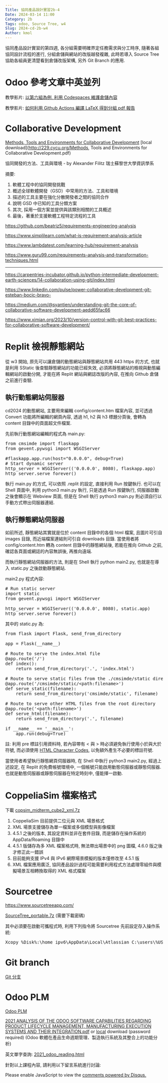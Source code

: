 ```yaml
---
Title: 協同產品設計實習2b-4
Date: 2024-03-14 11:00
Category: 2b
Tags: odoo, Source Tree, w4
Slug: 2024-cd-2b-w4
Author: kmol
---
```


協同產品設計實習的第四週, 各分組需要明確界定任務需求與分工時序, 隨著各組協同設計流程的進行, 分組倉儲與網站的改版越發複雜, 此時若導入 Source Tree 協助各組員更清楚看到倉儲改版架構, 另外 Git Branch 的應用.

<!-- PELICAN_END_SUMMARY -->

# Odoo 參考文章中英並列
教學影片: [以第六組為例, 利用 Codespaces 維護倉儲內容]

教學影片: [如何利用 Github Actions 編譯 LaTeX 得到分組 pdf 報告]

[以第六組為例, 利用 Codespaces 維護倉儲內容]: https://nfuedu-my.sharepoint.com/:v:/g/personal/yen_nfu_edu_tw/ER8kS7LDhFdPnmRLre5pQtIB4sUILF8cHFJY6_FxxN5BUg?nav=eyJyZWZlcnJhbEluZm8iOnsicmVmZXJyYWxBcHAiOiJPbmVEcml2ZUZvckJ1c2luZXNzIiwicmVmZXJyYWxBcHBQbGF0Zm9ybSI6IldlYiIsInJlZmVycmFsTW9kZSI6InZpZXciLCJyZWZlcnJhbFZpZXciOiJNeUZpbGVzTGlua0NvcHkifX0&e=46Bv32

[如何利用 Github Actions 編譯 LaTeX 得到分組 pdf 報告]: https://nfuedu-my.sharepoint.com/:v:/g/personal/yen_nfu_edu_tw/EY3rYeBoiNlIgAmG5ZRCYGYBCTQe1DEQcrDTNLfPMYYzYg?nav=eyJyZWZlcnJhbEluZm8iOnsicmVmZXJyYWxBcHAiOiJPbmVEcml2ZUZvckJ1c2luZXNzIiwicmVmZXJyYWxBcHBQbGF0Zm9ybSI6IldlYiIsInJlZmVycmFsTW9kZSI6InZpZXciLCJyZWZlcnJhbFZpZXciOiJNeUZpbGVzTGlua0NvcHkifX0&e=StO1cu

# Collaborative Development
[Methods, Tools and Environments for Collaborative Development](https://www.ifi.uzh.ch/dam/jcr:00000000-5162-2abd-0000-000034b0326b/report_2.pdf) [local download](http://229.cycu.org/Methods, Tools and Environments for Collaborative Development.pdf)

協同開發的方法、工具與環境 - by Alexander Filitz 瑞士蘇黎世大學資訊學系

摘要:
1. 軟體工程中的協同開發挑戰
2. 概述全球軟體開發（GSD）中常用的方法、工具和環境
3. 描述的工具主要在強化分散開發者之間的協同合作
4. 說明 GSD 中已知的工具分類方案
5. 其次, 採用一個方案並提供與該類別相關的工具概述
6. 最後，著重於支援軟體工程特定流程的工具

<https://github.com/beatriz5/requirements-engineering-analysis>

<https://www.simplilearn.com/what-is-requirement-analysis-article>

<https://www.lambdatest.com/learning-hub/requirement-analysis>

<https://www.guru99.com/requirements-analysis-and-transformation-techniques.html>

<hr>

<https://carpentries-incubator.github.io/python-intermediate-development-earth-sciences/14-collaboration-using-git/index.html>

<https://www.linkedin.com/pulse/power-collaborative-development-git-esteban-bocic-bravo->

<https://medium.com/@syantien/understanding-git-the-core-of-collaborative-software-development-aedd65fac66>

<https://www.ximian.org/2023/10/version-control-with-git-best-practices-for-collaborative-software-development/>

# Replit 檢視靜態網站
從 w3 開始, 原先可以讓倉儲的動態網站與靜態網站共用 443 https 的方式, 也就是利用 SStatic 後查驗靜態網站的功能已經失效, 必須將靜態網站的檢視與動態編輯網站的啟動分開, 才能在將 Replit 網站與網誌改版的內容, 在推向 Github 倉儲之前進行查驗.

## 執行動態網站伺服器

cd2024 的動態網站, 主要用來編輯 config/content.htm 檔案內容, 並可透過 Convert 功能將所編輯的網頁內容, 透過 h1, h2 與 h3 標題分頁後, 會轉為 content 目錄中的頁面超文件檔案.

先前執行動態網站編輯的程式為 main.py:

<pre class="brush: python">
from cmsimde import flaskapp
from gevent.pywsgi import WSGIServer

#flaskapp.app.run(host="0.0.0.0", debug=True)
# Start dynamic server
http_server = WSGIServer(('0.0.0.0', 8080), flaskapp.app)
http_server.serve_forever()
</pre>

執行 main.py 的方式, 可以依照 .replit 的設定, 直接利用 Run 按鍵執行. 也可以在 Shell 頁面中, 利用 python3 main.py 執行, 只是透過 Run 按鍵執行, 伺服器啟動之後會顯示在 Webview 頁面, 但是在 Shell 執行 python3 main.py 則必須自行以手動方式帶出伺服器連結.

## 執行靜態網站伺服器
如前所述, 靜態網站其實就是位於 content 目錄中的各個 html 檔案, 且圖片可引自 images 目錄, 而近端檔案連結則可引自 downloads 目錄. 當使用者將 config/content.htm 轉為 content 目錄中的靜態網站後, 若能在推向 Github 之前, 確認各頁面或網誌的內容無誤後, 再推向遠端.

而執行靜態網站伺服器的方法, 則是在 Shell 執行 python main2.py, 也就是在導入 static.py 之後啟動靜態網站.

main2.py 程式內容:

<pre class="brush: python">
# Run static server
import static
from gevent.pywsgi import WSGIServer

http_server = WSGIServer(('0.0.0.0', 8080), static.app)
http_server.serve_forever()
</pre>

其中的 static.py 為:

<pre class="brush: python">
from flask import Flask, send_from_directory

app = Flask(__name__)

# Route to serve the index.html file
@app.route('/')
def index():
    return send_from_directory('.', 'index.html')

# Route to serve static files from the ./cmsimde/static directory
@app.route('/cmsimde/static/&lt;path:filename&gt;')
def serve_static(filename):
    return send_from_directory('cmsimde/static', filename)

# Route to serve other HTML files from the root directory
@app.route('&lt;path:filename&gt;')
def serve_html(filename):
    return send_from_directory('.', filename)

if __name__ == '__main__':
    app.run(debug=True)
</pre>

註: 利用 pre 標註引用資料時, 若內容帶有 &lt; 與 &gt; 時必須避免執行使用小於與大於符號, 而必須使用 [HTML Character Codes](https://html.com/character-codes/), 以免額外產生不必要的標註符號.

當使用者希望執行靜態網頁伺服器時, 在 Shell 中執行 python3 main2.py, 經過上述設定, 在 Replit 的免費帳號環境中, 一個帳號只能啟用動態伺服器或靜態伺服器. 也就是動態伺服器或靜態伺服器在特定時刻中, 僅能擇一啟動.

# CoppeliaSim 檔案格式
下載 [copsim_midterm_cube2_xml.7z](https://mde.tw/cd2024/downloads/copsim_midterm_cube2_xml.7z)

1. CoppeliaSim 目前提供二位元與 XML 場景格式
2. XML 場景支援儲存為單一檔案或多個模型與影像檔案
3. 4.5.1 之後的版本, 其設定資料並非在套件目錄, 而是儲存在操作系統的 AppData/Roaming 目錄中
4. 4.5.1 版儲存為多 XML 檔案格式時, 無法帶出場景中的 png 圖檔, 4.6.0 版之後才修正此一錯誤
5. 目前能夠支援 IPv4 與 IPv6 網際場景模擬的版本僅修改至 4.5.1 版
6. XML 檔案應用廣泛, 協同產品設計過程可能需要利用程式方法處理零組件與模擬場景互相轉換取得的 XML 格式檔案

# Sourcetree
<https://www.sourcetreeapp.com/>

[SourceTree_portable.7z](https://229.cycu.org/SourceTree_portable.7z) (需要下載密碼)

其中必須要在啟動可攜程式時, 利用下列指令將 Sourcetree 先前設定存入操作系統:

<pre class="brush: jscript">
Xcopy %Disk%:\home_ipv6\AppData\Local\Atlassian C:\users\%USERNAME%\AppData\Local\Atlassian /E /H /C /I /Y
</pre>

# Git branch
[Git 分支](https://git-scm.com/book/zh-tw/v2/%E4%BD%BF%E7%94%A8-Git-%E5%88%86%E6%94%AF-%E7%B0%A1%E8%BF%B0%E5%88%86%E6%94%AF)

# Odoo PLM
[Odoo PLM](https://www.odoo.com/documentation/17.0/applications/inventory_and_mrp/plm.html)

[2021 ANALYSIS OF THE ODOO SOFTWARE CAPABILITIES REGARDING PRODUCT LIFECYCLE MANAGEMENT, MANUFACTURING EXECUTION SYSTEMS AND THEIR INTEGRATION.pdf](https://webthesis.biblio.polito.it/16429/1/tesi.pdf) or [local](http://229.cycu.org/2021%20ANALYSIS%20OF%20THE%20ODOO%20SOFTWARE%20CAPABILITIES%20REGARDING%20PRODUCT%20LIFECYCLE%20MANAGEMENT,%20MANUFACTURING%20EXECUTION%20SYSTEMS%20AND%20THEIR%20INTEGRATION.pdf) download (password required) (Odoo 軟體在產品生命週期管理、製造執行系統及其整合上的功能分析)

英文單字查詢: [2021_odoo_reading.html](https://mde.tw/cd2024/downloads/2021_odoo_reading.html)

針對以上課程內容, 請利用以下留言系統進行討論:

<div id="disqus_thread"></div>
<script>
/**
    *  RECOMMENDED CONFIGURATION VARIABLES: EDIT AND UNCOMMENT THE SECTION BELOW TO INSERT DYNAMIC VALUES FROM YOUR PLATFORM OR CMS.
    *  LEARN WHY DEFINING THESE VARIABLES IS IMPORTANT: https://disqus.com/admin/universalcode/#configuration-variables    */
    /*
    var disqus_config = function () {
    this.page.url = PAGE_URL;  // Replace PAGE_URL with your page's canonical URL variable
    this.page.identifier = PAGE_IDENTIFIER; // Replace PAGE_IDENTIFIER with your page's unique identifier variable
    };
    */
    (function() { // DON'T EDIT BELOW THIS LINE
    var d = document, s = d.createElement('script');
    s.src = 'https://https-mde-tw-eng.disqus.com/embed.js';
    s.setAttribute('data-timestamp', +new Date());
    (d.head || d.body).appendChild(s);
    })();
</script>
<noscript>Please enable JavaScript to view the <a href="https://disqus.com/?ref_noscript">comments powered by Disqus.</a></noscript>

